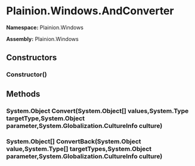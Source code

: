 
# Plainion.Windows.AndConverter

**Namespace:** Plainion.Windows

**Assembly:** Plainion.Windows


## Constructors

### Constructor()


## Methods

### System.Object Convert(System.Object[] values,System.Type targetType,System.Object parameter,System.Globalization.CultureInfo culture)

### System.Object[] ConvertBack(System.Object value,System.Type[] targetTypes,System.Object parameter,System.Globalization.CultureInfo culture)
